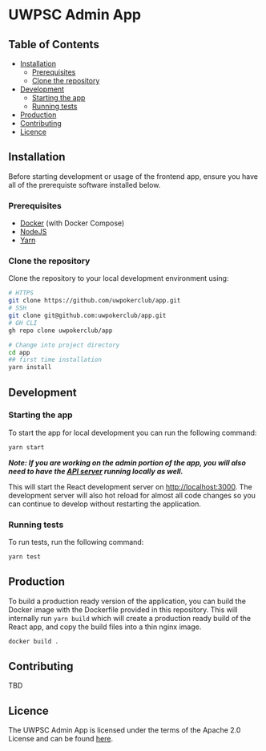 # UWPSC Admin App

## Table of Contents
- [Installation](#installation)
  - [Prerequisites](#prerequisites)
  - [Clone the repository](#clone-the-repository)
- [Development](#development)
  - [Starting the app](#starting-the-app)
  - [Running tests](#running-tests)
- [Production](#production)
- [Contributing](#contributing)
- [Licence](#licence)

## Installation
Before starting development or usage of the frontend app, ensure you have all of the prerequiste software installed below.

### Prerequisites
- [Docker](https://www.docker.com/) (with Docker Compose)
- [NodeJS](https://nodejs.org/en/)
- [Yarn](https://classic.yarnpkg.com/lang/en/docs/install)

### Clone the repository
Clone the repository to your local development environment using:
```sh
# HTTPS
git clone https://github.com/uwpokerclub/app.git
# SSH
git clone git@github.com:uwpokerclub/app.git
# GH CLI
gh repo clone uwpokerclub/app

# Change into project directory
cd app
## first time installation
yarn install
```

## Development

### Starting the app
To start the app for local development you can run the following command:
```sh
yarn start
```
**_Note: If you are working on the admin portion of the app, you will also need to have the [API server](https://github.com/uwpokerclub/api) running locally as well._**

This will start the React development server on [http://localhost:3000](http://localhost:3000). The development server will also hot reload for almost all code changes so you can continue to develop without restarting the application.

### Running tests
To run tests, run the following command:
```sh
yarn test
```
## Production
To build a production ready version of the application, you can build the Docker image with the Dockerfile provided in this repository. This will internally run `yarn build` which will create a production ready build of the React app, and copy the build files into a thin nginx image.
```sh
docker build .
```

## Contributing
TBD

## Licence
The UWPSC Admin App is licensed under the terms of the Apache 2.0 License and can be found [here](LICENSE).
